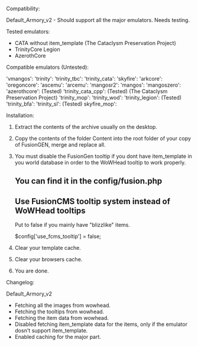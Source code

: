 Compatibility:

Default_Armory_v2 - Should support all the major emulators. Needs testing.

Tested emulators:

- CATA without item_template (The Cataclysm Preservation Project)
- TrinityCore Legion
- AzerothCore

Compatible emulators (Untested): 

'vmangos':
'trinity':
'trinity_tbc':
'trinity_cata':
'skyfire':
'arkcore':
'oregoncore':
'ascemu':
'arcemu':
'mangosr2':
'mangos':
'mangoszero':
'azerothcore': (Tested)
'trinity_cata_cpp': (Tested) (The Cataclysm Preservation Project)
'trinity_mop':
'trinity_wod':
'trinity_legion': (Tested)
'trinity_bfa':
'trinity_sl': (Tested)
skyfire_mop':

Installation:

 1. Extract the contents of the archive usually on the desktop.

 2. Copy the contents of the folder Content into the root folder of your copy of FusionGEN, merge and replace all.

 3. You must disable the FusionGen tooltip if you dont have item_template in you world database in order to the WoWHead tooltip to work properly.

	You can find it in the config/fusion.php
	--------------------------------------------------------------------------
	 Use FusionCMS tooltip system instead of WoWHead tooltips
	--------------------------------------------------------------------------
	
	 Put to false if you mainly have "blizzlike" items.

	$config['use_fcms_tooltip'] = false;

 5. Clear your template cache.
 
 6. Clear your browsers cache.

 7. You are done.

Changelog:

Default_Armory_v2

- Fetching all the images from wowhead.
- Fetching the tooltips from wowhead.
- Fetching the item data from wowhead.
- Disabled fetching item_template data for the items, only if the emulator dosn't support item_template.
- Enabled caching for the major part.
